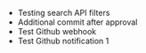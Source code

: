 - Testing search API filters
- Additional commit after approval
- Test Github webhook
- Test Github notification
1

